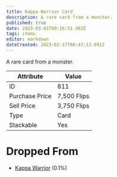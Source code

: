 ```yaml
---
title: Kappa Warrior Card
description: A rare card from a monster.
published: true
date: 2023-03-01T00:16:51.983Z
tags: items
editor: markdown
dateCreated: 2023-02-17T06:47:12.991Z
---
```


A rare card from a monster.

|Attribute|Value|
|-|-|
|ID|811|
|Purchase Price|7,500 Flips|
|Sell Price|3,750 Flips|
|Type|Card|
|Stackable|Yes|


# Dropped From
 * [Kappa Warrior](/monsters/kappa-warrior) (0.1%)
